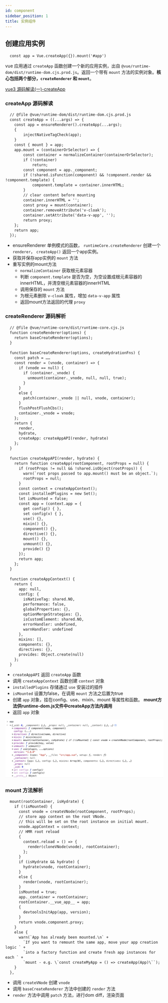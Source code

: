 ```yaml
---
id: component
sidebar_position: 1
title: 实例组件
---
```


## 创建应用实例

```
  const app = Vue.createApp({}).mount('#app')
```


vue 应用通过 `createApp` 函数创建一个新的应用实例，出自 `@vue/runtime-dom/dist/runtime-dom.cjs.prod.js`。返回一个带有 `mount` 方法的实例对象。**核心包括两个部分，`createRenderer` 和 `mount`**。

[vue3 源码解读(一)-createApp](https://juejin.cn/post/6881910894473773069)

### createApp 源码解读

```
  // @file @vue/runtime-dom/dist/runtime-dom.cjs.prod.js
  const createApp = ((...args) => {
    const app = ensureRenderer().createApp(...args);
    {
        injectNativeTagCheck(app);
    }
    const { mount } = app;
    app.mount = (containerOrSelector) => {
        const container = normalizeContainer(containerOrSelector);
        if (!container)
            return;
        const component = app._component;
        if (!shared.isFunction(component) && !component.render && !component.template) {
            component.template = container.innerHTML;
        }
        // clear content before mounting
        container.innerHTML = '';
        const proxy = mount(container);
        container.removeAttribute('v-cloak');
        container.setAttribute('data-v-app', '');
        return proxy;
    };
    return app;
  });
```
  - ensureRenderer 单例模式的函数， `runtimeCore.createRenderer` 创建一个 `renderer`， `createApp()` 返回一个app实例。
  - 获取并保存app实例的 `mount` 方法
  - 重写实例的mount方法
    - `normalizeContainer` 获取根元素容器
    - 判断 `component.template` 是否为空，为空设置成根元素容器的innerHTML，并清空根元素容器的innerHTML
    - 调用保存的 `mount` 方法
    - 为根元素删除 `v-cloak` 属性，增加 `data-v-app` 属性
    - 返回mount方法返回的代理 `proxy`


### createRenderer 源码解析

```
  // @file @vue/runtime-core/dist/runtime-core.cjs.js
  function createRenderer(options) {
    return baseCreateRenderer(options);
  }

  function baseCreateRenderer(options, createHydrationFns) {
    const patch = ……
    const render = (vnode, container) => {
      if (vnode == null) {
        if (container._vnode) {
          unmount(container._vnode, null, null, true);
        }
      }
      else {
        patch(container._vnode || null, vnode, container);
      }
      flushPostFlushCbs();
      container._vnode = vnode;
    };
    return {
      render,
      hydrate,
      createApp: createAppAPI(render, hydrate)
    };
  }

  function createAppAPI(render, hydrate) {
    return function createApp(rootComponent, rootProps = null) {
      if (rootProps != null && !shared.isObject(rootProps)) {
        warn(`root props passed to app.mount() must be an object.`);
        rootProps = null;
      }
      const context = createAppContext();        
      const installedPlugins = new Set();
      let isMounted = false;
      const app = (context.app = {
        get config() { },
        set config(v) { },
        use() {},
        mixin() {},
        component() {},
        directive() {},
        mount() {},
        unmount() {},
        provide() {}
      });
      return app;
    };
  }

  function createAppContext() {
    return {
      app: null,
      config: {
        isNativeTag: shared.NO,
        performance: false,
        globalProperties: {},
        optionMergeStrategies: {},
        isCustomElement: shared.NO,
        errorHandler: undefined,
        warnHandler: undefined
      },
      mixins: [],
      components: {},
      directives: {},
      provides: Object.create(null)
    };
  }
```
  - `createAppAPI` 返回 `createApp` 函数
  - 调用 `createAppContext` 函数创建 `context` 对象
  - `installedPlugins` 存储通过 `use` 安装过的插件
  - `isMounted` 设置为false，在调用 `mount` 方法之后置为true
  - 创建 `app` 对象，挂在config、use、mixin、mount 等属性和函数。 **mount方法供runtime-dom.js文件中createApp方法内调用**
  - 返回 `app` 对象

![createApp](./img/createApp.png)

### mount 方法解析

```
  mount(rootContainer, isHydrate) {
    if (!isMounted) {
      const vnode = createVNode(rootComponent, rootProps);
      // store app context on the root VNode.
      // this will be set on the root instance on initial mount.
      vnode.appContext = context;
      // HMR root reload
      {
        context.reload = () => {
          render(cloneVNode(vnode), rootContainer);
        };
      }
      if (isHydrate && hydrate) {
        hydrate(vnode, rootContainer);
      }
      else {
        render(vnode, rootContainer);
      }
      isMounted = true;
      app._container = rootContainer;
      rootContainer.__vue_app__ = app;
      {
        devtoolsInitApp(app, version);
      }
      return vnode.component.proxy;
    }
    else {
      warn(`App has already been mounted.\n` +
        `If you want to remount the same app, move your app creation logic ` +
        `into a factory function and create fresh app instances for each ` +
        `mount - e.g. \`const createMyApp = () => createApp(App)\``);
    }
  },
```

  - 调用 `createVNode` 创建 `vnode`
  - 调用 `baseCreateRenderer` 方法中创建的 `render` 方法
  - `render` 方法中调用 `patch` 方法，进行dom diff，渲染页面